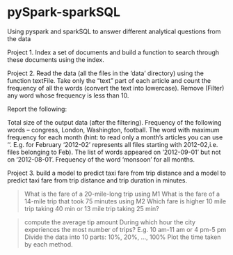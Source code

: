 # pySpark-sparkSQL
Using pyspark and sparkSQL to answer different analytical questions from the data 

Project 1. Index a set of documents and build a function to search through these documents using the index.

Project 2.  Read the data (all the files in the ‘data’ directory) using the function textFile. Take only the “text” part of each article and count the frequency of all the words (convert the text into lowercase). Remove (Filter) any word whose frequency is less than 10.

Report the following:

Total size of the output data (after the filtering).
Frequency of the following words – congress, London, Washington, football.
The word with maximum frequency for each month (hint: to read only a month’s articles you can use ‘’. E.g. for February ‘2012-02’ represents all files starting with 2012-02,i.e. files belonging to Feb).
The list of words appeared on ‘2012-09-01’ but not on ‘2012-08-01’.
Frequency of the word ‘monsoon’ for all months.


Project 3. build a model to predict taxi fare from trip distance and a model to predict taxi fare from trip distance and trip duration in minutes.



> What is the fare of a 20-mile-long trip using M1
> What is the fare of a 14-mile trip that took 75 minutes using M2
> Which fare is higher 10 mile trip taking 40 min or 13 mile trip taking 25 min?

> compute the average tip amount
> During which hour the city experiences the most number of trips? E.g. 10 am-11 am or 4 pm-5 pm
> Divide the data into 10 parts: 10%, 20%, …, 100%
> Plot the time taken by each method.


